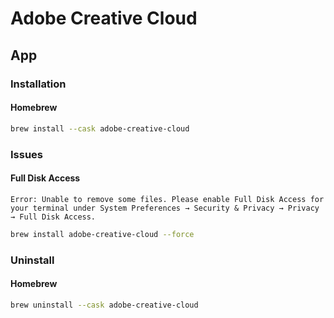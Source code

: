 # Adobe Creative Cloud

## App

### Installation

#### Homebrew

```sh
brew install --cask adobe-creative-cloud
```

### Issues

#### Full Disk Access

```log
Error: Unable to remove some files. Please enable Full Disk Access for your terminal under System Preferences → Security & Privacy → Privacy → Full Disk Access.
```

```sh
brew install adobe-creative-cloud --force
```

### Uninstall

#### Homebrew

```sh
brew uninstall --cask adobe-creative-cloud
```
